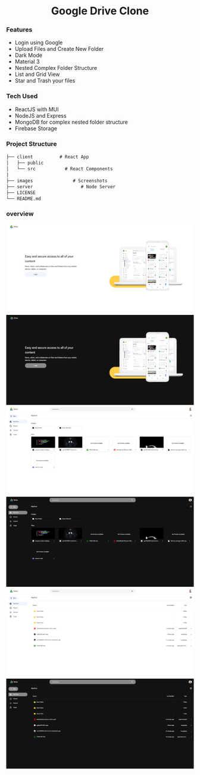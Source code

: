 <h1 align="center">Google Drive Clone</h1>

### Features
- Login using Google
- Upload Files and Create New Folder
- Dark Mode
- Material 3 
- Nested Complex Folder Structure
- List and Grid View
- Star and Trash your files

### Tech Used
- ReactJS with MUI
- NodeJS and Express
- MongoDB for complex nested folder structure
- Firebase Storage 

### Project Structure
    
    ├── client          # React App
    │   ├── public         
    │   └── src           # React Components
    |          
    ├── images               # Screenshots
    ├── server                  # Node Server
    ├── LICENSE
    └── README.md



### overview 
<img src="./images/5.png" />
<img src="./images/5-1.png" />
<img src="./images/1.png" />
<img src="./images/1-2.png" />
<img src="./images/4.png" />
<img src="./images/4-1.png" />


